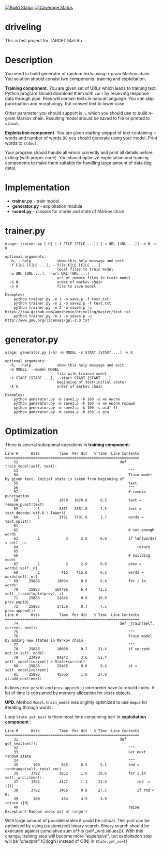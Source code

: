 [![Build Status](https://travis-ci.org/amezhenin/driveling.png?branch=master)](https://travis-ci.org/amezhenin/driveling)
[![Coverage Status](https://coveralls.io/repos/amezhenin/driveling/badge.png)](https://coveralls.io/r/amezhenin/driveling)

driveling
=========
This is test project for TARGET.Mail.Ru

Description
===========

You need to build generator of random texts using n-gram Markov chain. You solution should consist two components: training and exploitation.

**Training component.** You are given set of URLs which leads to training text. Python program should download them with `curl` by receiving response data through pipe. Files will contain texts in natural language. You can skip punctuation and morphology, but convert text to lower case.

Other parameter you should support is `n`, which you should use to build n-gram Markov chain. Resulting model should be saved to file or printed to `stdout`.

**Exploitation component.** You are given starting snippet of text containing `n` words and number of words (`k`) you should generate using your model. Print words to `stdout`.

Your program should handle all errors correctly and print all details before exiting (with proper code). You should optimize exploitation and training components to make them suitable for handling large amount of data (big data).


Implementation
==============
* **trainer.py** - train model
* **generator.py** - exploitation module
* **model.py** - classes for model and state of Markov chain

trainer.py
==========
    usage: trainer.py [-h] [-f FILE [FILE ...]] [-u URL [URL ...]] -n N -o O
    
    optional arguments:
      -h, --help            show this help message and exit
      -f FILE [FILE ...], --file FILE [FILE ...]
                            local files to train model
      -u URL [URL ...], --url URL [URL ...]
                            url of remote files to train model
      -n N                  order of markov chain
      -o O                  file to save model
    
    Examples:
        python trainer.py -n 1 -o save.p -f text.txt 
        python trainer.py -n 2 -o save2.p -f text.txt
        python trainer.py -n 2 -o save3.p -u https://raw.github.com/amezhenin/driveling/master/text.txt
        python trainer.py -n 1 -o save4.p -u http://www.gnu.org/licenses/gpl-2.0.txt
        
generator.py
============
    usage: generator.py [-h] -m MODEL -s START [START ...] -k K
    
    optional arguments:
      -h, --help            show this help message and exit
      -m MODEL, --model MODEL
                            file with trained model
      -s START [START ...], --start START [START ...]
                            beginning of text(initial state)
      -k K                  order of markov chain
    
    Examples:
        python generator.py -m save2.p -k 100 -s не мысля
        python generator.py -m save2.p -k 100 -s не мысля гордый
        python generator.py -m save2.p -k 100 -s asdf ff
        python generator.py -m save4.p -k 100 -s gnu
    

Optimization
============
There is several suboptimal operations in **training component**:

    Line #      Hits         Time  Per Hit   % Time  Line Contents
    ==============================================================
        52                                               def train_model(self, text):
        53                                                   """
        54                                                   Train model by given text. Initial state is taken from beginning of 
        55                                                   text.
        56                                                   """
        57                                                   # remove punctuation
        58         1         1078   1078.0      0.5          text = remove_punct(text)
        59         1         3381   3381.0      1.5          text = text.decode('utf-8').lower()
        60         1         3791   3791.0      1.7          words = text.split()
        61                                           
        62                                                   # not enough words
        63         1            3      3.0      0.0          if len(words) < self._n:
        64                                                       return
        65                                           
        66                                                   # building model
        67         1            2      2.0      0.0          prev = words[:self._n]
        68         1          415    415.0      0.2          words = words[self._n:]
        69     25886        14694      0.6      6.4          for i in words:
        70     25885       164796      6.4     72.2              self._train(tuple(prev), i)
        71     25885        22845      0.9     10.0              prev.pop(0)
        72     25885        17136      0.7      7.5              prev.append(i)
    Line #      Hits         Time  Per Hit   % Time  Line Contents
    ==============================================================
        74                                               def _train(self, current, next):
        75                                                   """
        76                                                   Train model by adding new states in Markov chain
        77                                                   """
        78     25885        18608      0.7     11.4          if current not in self._model:
        79     23490        84242      3.6     51.4              self._model[current] = State(current)
        80     25885        15465      0.6      9.4          st = self._model[current]
        81     25885        45566      1.8     27.8          st.add_next(next)


In lines `prev.pop(0)` and `prev.append(i)` interpreter have to rebuild index. 
A lot of time is consumed by memory allocation for `State` objects. 

**UPD.** Method `Model.train_model` was slightly optimized to use `deque` for iterating through words. 

Loop `State.get_next` is them most time consuming part in **exploitation component** :

    Line #      Hits         Time  Per Hit   % Time  Line Contents
    ==============================================================
        31                                               def get_next(self):
        32                                                   """
        33                                                   Get next random state
        34                                                   """
        35       100          645      6.5      5.1          rnd = randrange(self._total_cnt)
        36      3782         3852      1.0     30.6          for i in self._wrd.items():
        37      3782         4127      1.1     32.8              rnd -= i[1]
        38      3782         3466      0.9     27.5              if rnd < 0:
        39       100          494      4.9      3.9                  return i[0]
        40                                                   raise Exception('Random index out of range')

With large amount of possible states it could be critical. This part can be optimized by using (customized) binary search. Binary search should be executed against cumulative sum of his (self._wrd.values()). With this change, training step will become more *"expensive"*, but exploitation step will be *"cheaper"* (O(logN) instead of O(N) in `State.get_next`) 


